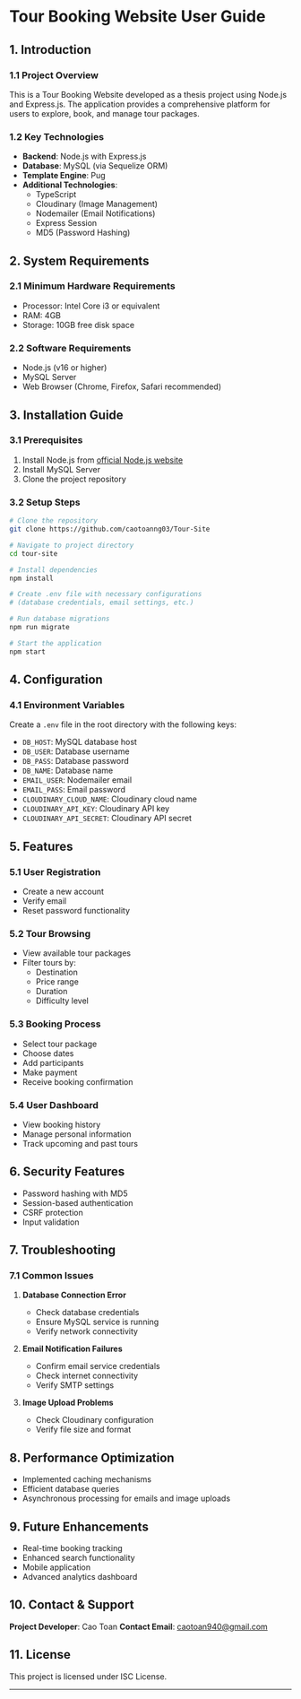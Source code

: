 # Tour Booking Website User Guide

## 1. Introduction

### 1.1 Project Overview
This is a Tour Booking Website developed as a thesis project using Node.js and Express.js. The application provides a comprehensive platform for users to explore, book, and manage tour packages.

### 1.2 Key Technologies
- **Backend**: Node.js with Express.js
- **Database**: MySQL (via Sequelize ORM)
- **Template Engine**: Pug
- **Additional Technologies**:
  - TypeScript
  - Cloudinary (Image Management)
  - Nodemailer (Email Notifications)
  - Express Session
  - MD5 (Password Hashing)

## 2. System Requirements

### 2.1 Minimum Hardware Requirements
- Processor: Intel Core i3 or equivalent
- RAM: 4GB
- Storage: 10GB free disk space

### 2.2 Software Requirements
- Node.js (v16 or higher)
- MySQL Server
- Web Browser (Chrome, Firefox, Safari recommended)

## 3. Installation Guide

### 3.1 Prerequisites
1. Install Node.js from [official Node.js website](https://nodejs.org)
2. Install MySQL Server
3. Clone the project repository

### 3.2 Setup Steps
```bash
# Clone the repository
git clone https://github.com/caotoanng03/Tour-Site

# Navigate to project directory
cd tour-site

# Install dependencies
npm install

# Create .env file with necessary configurations
# (database credentials, email settings, etc.)

# Run database migrations
npm run migrate

# Start the application
npm start
```

## 4. Configuration

### 4.1 Environment Variables
Create a `.env` file in the root directory with the following keys:
- `DB_HOST`: MySQL database host
- `DB_USER`: Database username
- `DB_PASS`: Database password
- `DB_NAME`: Database name
- `EMAIL_USER`: Nodemailer email
- `EMAIL_PASS`: Email password
- `CLOUDINARY_CLOUD_NAME`: Cloudinary cloud name
- `CLOUDINARY_API_KEY`: Cloudinary API key
- `CLOUDINARY_API_SECRET`: Cloudinary API secret

## 5. Features

### 5.1 User Registration
- Create a new account
- Verify email
- Reset password functionality

### 5.2 Tour Browsing
- View available tour packages
- Filter tours by:
  - Destination
  - Price range
  - Duration
  - Difficulty level

### 5.3 Booking Process
- Select tour package
- Choose dates
- Add participants
- Make payment
- Receive booking confirmation

### 5.4 User Dashboard
- View booking history
- Manage personal information
- Track upcoming and past tours

## 6. Security Features
- Password hashing with MD5
- Session-based authentication
- CSRF protection
- Input validation

## 7. Troubleshooting

### 7.1 Common Issues
1. **Database Connection Error**
   - Check database credentials
   - Ensure MySQL service is running
   - Verify network connectivity

2. **Email Notification Failures**
   - Confirm email service credentials
   - Check internet connectivity
   - Verify SMTP settings

3. **Image Upload Problems**
   - Check Cloudinary configuration
   - Verify file size and format

## 8. Performance Optimization
- Implemented caching mechanisms
- Efficient database queries
- Asynchronous processing for emails and image uploads

## 9. Future Enhancements
- Real-time booking tracking
- Enhanced search functionality
- Mobile application
- Advanced analytics dashboard

## 10. Contact & Support
**Project Developer**: Cao Toan
**Contact Email**: caotoan940@gmail.com

## 11. License
This project is licensed under ISC License.

---
